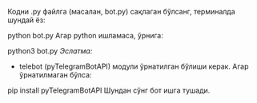 Кодни .py файлга (масалан, bot.py) сақлаган бўлсанг, терминалда шундай ёз:

python bot.py
Агар python ишламаса, ўрнига:

python3 bot.py
*Эслатма:*  
- telebot (pyTelegramBotAPI) модули ўрнатилган бўлиши керак. Агар ўрнатилмаган бўлса:

pip install pyTelegramBotAPI
Шундан сўнг бот ишга тушади.
